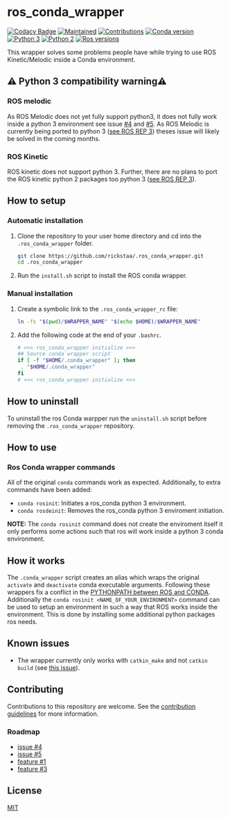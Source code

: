 # ros_conda_wrapper

[![Codacy Badge](https://api.codacy.com/project/badge/Grade/3bac6de9531d40e699010223fa5a0ddf)](https://app.codacy.com/app/rickstaa/ros_conda_wrapper?utm_source=github.com&utm_medium=referral&utm_content=rickstaa/ros_conda_wrapper&utm_campaign=Badge_Grade_Dashboard)
[![Maintained](https://img.shields.io/badge/Maintained%3F-yes-green)](https://github.com/rickstaa/ros_conda_wrapper/pulse)
[![Contributions](https://img.shields.io/badge/contributions-welcome-orange.svg)](contributing.md)
[![Conda version](https://img.shields.io/badge/conda-%3D%3E4.4-blue)](https://conda.io/en/latest/)
[![Python 3](https://img.shields.io/badge/python%203-3.7%20%7C%203.6%20%7C%203.5-yellow.svg)](https://www.python.org/)
[![Python 2](https://img.shields.io/badge/python%202-2.7%20%7C%202.6%20%7C%202.5-brightgreen.svg)](https://www.python.org/)
[![Ros versions](https://img.shields.io/badge/ROS%20versions-Melodic%20%7C%20Kinectic-brightgreen)](https://wiki.ros.org)

This wrapper solves some problems people have while trying to use ROS Kinetic/Melodic inside a Conda environment.

## :warning: Python 3 compatibility warning:warning:

### ROS melodic

As ROS Melodic does not yet fully support python3, it does not fully work inside a python 3 environment see issue [#4](https://github.com/rickstaa/ros_conda_wrapper/issues/4) and [#5](https://github.com/rickstaa/ros_conda_wrapper/issues/5). As ROS Melodic is currently being ported to python 3 ([see ROS REP 3](https://www.ros.org/reps/rep-0003.html)) theses issue will likely be solved in the coming months.

### ROS Kinetic

ROS kinetic does not support python 3. Further, there are no plans to port the ROS kinetic python 2 packages too python 3 ([see ROS REP 3](https://www.ros.org/reps/rep-0003.html)).

## How to setup

### Automatic installation

1.  Clone the repository to your user home directory and cd into the `.ros_conda_wrapper` folder.

    ```bash
    git clone https://github.com/rickstaa/.ros_conda_wrapper.git
    cd .ros_conda_wrapper
    ```

2.  Run the `install.sh` script to install the ROS conda wrapper.

### Manual installation

1.  Create a symbolic link to the `.ros_conda_wrapper_rc` file:

    ```bash
    ln -fs "$(pwd)/$WRAPPER_NAME" "$(echo $HOME)/$WRAPPER_NAME"
    ```

2.  Add the following code at the end of your `.bashrc`.

    ```sh
    # >>> ros_conda_wrapper initialize >>>
    ## Source conda wrapper script
    if [ -f "$HOME/.conda_wrapper" ]; then
     . "$HOME/.conda_wrapper"
    fi
    # <<< ros_conda_wrapper initialize <<<
    ```

## How to uninstall

To uninstall the ros Conda warpper run the `uninstall.sh` script before removing the `.ros_conda_wrapper` repository.

## How to use

### Ros Conda wrapper commands

All of the original `conda` commands work as expected. Additionally, to extra commands have been added:

-   `conda rosinit`: Initiates a ros_conda python 3 environment.
-   `conda rosdeinit`: Removes the ros_conda python 3 enviroment initiation.

**NOTE:** The `conda rosinit` command does not create the enviroment itself it only performs some actions such that ros will work inside a python 3 conda environment.

## How it works

The `.conda_wrapper` script creates an alias which wraps the original `activate` and `deactivate` conda executable arguments. Following these wrappers fix a conflict in the [PYTHONPATH between ROS and CONDA](https://answers.ros.org/question/256886/conflict-anaconda-vs-ros-catking_pkg-not-found/). Additionally the `conda rosinit <NAME_OF_YOUR_ENVIRONMENT>` command can be used to setup an environment in such a way that ROS works inside the environment. This is done by installing some additional python packages ros needs.

## Known issues

-   The wrapper currently only works with `catkin_make` and not `catkin build` (see [this issue](https://github.com/rickstaa/ros_conda_wrapper/issues/4)).

## Contributing

Contributions to this repository are welcome. See the [contribution guidelines](contributing.md) for more information.

### Roadmap

-   [issue #4](https://github.com/rickstaa/ros_conda_wrapper/issues/4)
-   [issue #5](https://github.com/rickstaa/ros_conda_wrapper/issues/5)
-   [feature #1](https://github.com/rickstaa/ros_conda_wrapper/issues/1)
-   [feature #3](https://github.com/rickstaa/ros_conda_wrapper/issues/3)

## License

[MIT](LICENSE)
